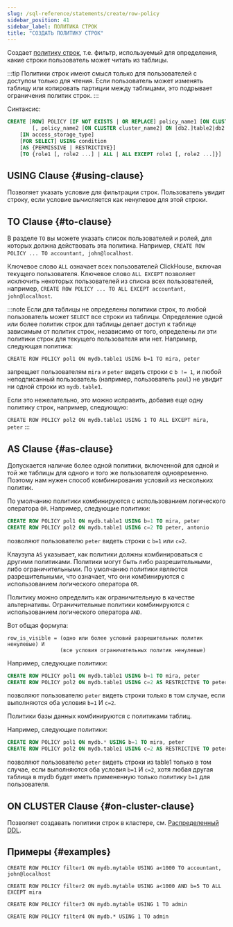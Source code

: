 ```yaml
---
slug: /sql-reference/statements/create/row-policy
sidebar_position: 41
sidebar_label: ПОЛИТИКА СТРОК
title: "СОЗДАТЬ ПОЛИТИКУ СТРОК"
---
```


Создает [политику строк](../../../guides/sre/user-management/index.md#row-policy-management), т.е. фильтр, используемый для определения, какие строки пользователь может читать из таблицы.

:::tip
Политики строк имеют смысл только для пользователей с доступом только для чтения. Если пользователь может изменять таблицу или копировать партиции между таблицами, это подрывает ограничения политик строк.
:::

Синтаксис:

``` sql
CREATE [ROW] POLICY [IF NOT EXISTS | OR REPLACE] policy_name1 [ON CLUSTER cluster_name1] ON [db1.]table1|db1.*
        [, policy_name2 [ON CLUSTER cluster_name2] ON [db2.]table2|db2.* ...]
    [IN access_storage_type]
    [FOR SELECT] USING condition
    [AS {PERMISSIVE | RESTRICTIVE}]
    [TO {role1 [, role2 ...] | ALL | ALL EXCEPT role1 [, role2 ...]}]
```

## USING Clause {#using-clause}

Позволяет указать условие для фильтрации строк. Пользователь увидит строку, если условие вычисляется как ненулевое для этой строки.

## TO Clause {#to-clause}

В разделе `TO` вы можете указать список пользователей и ролей, для которых должна действовать эта политика. Например, `CREATE ROW POLICY ... TO accountant, john@localhost`.

Ключевое слово `ALL` означает всех пользователей ClickHouse, включая текущего пользователя. Ключевое слово `ALL EXCEPT` позволяет исключить некоторых пользователей из списка всех пользователей, например, `CREATE ROW POLICY ... TO ALL EXCEPT accountant, john@localhost`.

:::note
Если для таблицы не определены политики строк, то любой пользователь может `SELECT` все строки из таблицы. Определение одной или более политик строк для таблицы делает доступ к таблице зависимым от политик строк, независимо от того, определены ли эти политики строк для текущего пользователя или нет. Например, следующая политика:

`CREATE ROW POLICY pol1 ON mydb.table1 USING b=1 TO mira, peter`

запрещает пользователям `mira` и `peter` видеть строки с `b != 1`, и любой неподписанный пользователь (например, пользователь `paul`) не увидит ни одной строки из `mydb.table1`.

Если это нежелательно, это можно исправить, добавив еще одну политику строк, например, следующую:

`CREATE ROW POLICY pol2 ON mydb.table1 USING 1 TO ALL EXCEPT mira, peter`
:::

## AS Clause {#as-clause}

Допускается наличие более одной политики, включенной для одной и той же таблицы для одного и того же пользователя одновременно. Поэтому нам нужен способ комбинирования условий из нескольких политик.

По умолчанию политики комбинируются с использованием логического оператора `OR`. Например, следующие политики:

```sql
CREATE ROW POLICY pol1 ON mydb.table1 USING b=1 TO mira, peter
CREATE ROW POLICY pol2 ON mydb.table1 USING c=2 TO peter, antonio
```

позволяют пользователю `peter` видеть строки с `b=1` или `c=2`.

Клаузула `AS` указывает, как политики должны комбинироваться с другими политиками. Политики могут быть либо разрешительными, либо ограничительными. По умолчанию политики являются разрешительными, что означает, что они комбинируются с использованием логического оператора `OR`.

Политику можно определить как ограничительную в качестве альтернативы. Ограничительные политики комбинируются с использованием логического оператора `AND`.

Вот общая формула:

```text
row_is_visible = (одно или более условий разрешительных политик ненулевые) И
                 (все условия ограничительных политик ненулевые)
```

Например, следующие политики:

```sql
CREATE ROW POLICY pol1 ON mydb.table1 USING b=1 TO mira, peter
CREATE ROW POLICY pol2 ON mydb.table1 USING c=2 AS RESTRICTIVE TO peter, antonio
```

позволяют пользователю `peter` видеть строки только в том случае, если выполняются оба условия `b=1` И `c=2`.

Политики базы данных комбинируются с политиками таблиц.

Например, следующие политики:

```sql
CREATE ROW POLICY pol1 ON mydb.* USING b=1 TO mira, peter
CREATE ROW POLICY pol2 ON mydb.table1 USING c=2 AS RESTRICTIVE TO peter, antonio
```

позволяют пользователю `peter` видеть строки из table1 только в том случае, если выполняются оба условия `b=1` И `c=2`, хотя любая другая таблица в mydb будет иметь примененную только политику `b=1` для пользователя.

## ON CLUSTER Clause {#on-cluster-clause}

Позволяет создавать политики строк в кластере, см. [Распределенный DDL](../../../sql-reference/distributed-ddl.md).

## Примеры {#examples}

`CREATE ROW POLICY filter1 ON mydb.mytable USING a<1000 TO accountant, john@localhost`

`CREATE ROW POLICY filter2 ON mydb.mytable USING a<1000 AND b=5 TO ALL EXCEPT mira`

`CREATE ROW POLICY filter3 ON mydb.mytable USING 1 TO admin`

`CREATE ROW POLICY filter4 ON mydb.* USING 1 TO admin`
